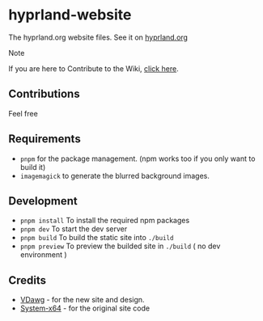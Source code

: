# hyprland-website

The hyprland.org website files. See it on [hyprland.org](https://hyprland.org)

> [!NOTE]  
> If you are here to Contribute to the Wiki, [click here](https://github.com/hyprwm/hyprland-wiki).

## Contributions

Feel free

## Requirements

- `pnpm` for the package management. (npm works too if you only want to build it)
- `imagemagick` to generate the blurred background images.

## Development

- `pnpm install` To install the required npm packages
- `pnpm dev` To start the dev server
- `pnpm build` To build the static site into `./build`
- `pnpm preview` To preview the builded site in `./build` ( no dev environment )

## Credits

- [VDawg](https://github.com/Visual-Dawg) - for the new site and design.
- [System-x64](https://github.com/System-x64) - for the original site code

